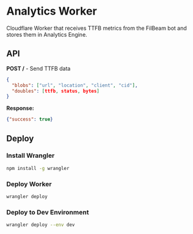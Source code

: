 # Analytics Worker

Cloudflare Worker that receives TTFB metrics from the FilBeam bot and stores them in Analytics Engine.

## API

**POST /** - Send TTFB data

```json
{
  "blobs": ["url", "location", "client", "cid"],
  "doubles": [ttfb, status, bytes]
}
```

**Response:**
```json
{"success": true}
```

## Deploy

### Install Wrangler
```bash
npm install -g wrangler
```

### Deploy Worker
```bash
wrangler deploy
```

### Deploy to Dev Environment
```bash
wrangler deploy --env dev
```
